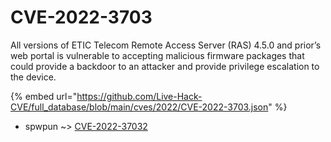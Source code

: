 # CVE-2022-3703

All versions of ETIC Telecom Remote Access Server (RAS) 4.5.0 and prior’s web portal is vulnerable to accepting malicious firmware packages that could provide a backdoor to an attacker and provide privilege escalation to the device.

{% embed url="https://github.com/Live-Hack-CVE/full_database/blob/main/cves/2022/CVE-2022-3703.json" %}


* spwpun ~> [CVE-2022-37032](https://zeste.alice-snow.ru/2022/database/cve-2022-3703/cve-2022-37032-spwpun)